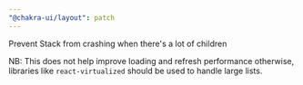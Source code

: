 ```yaml
---
"@chakra-ui/layout": patch
---
```


Prevent Stack from crashing when there's a lot of children

NB: This does not help improve loading and refresh performance otherwise, libraries like `react-virtualized` should be used to handle large lists.
